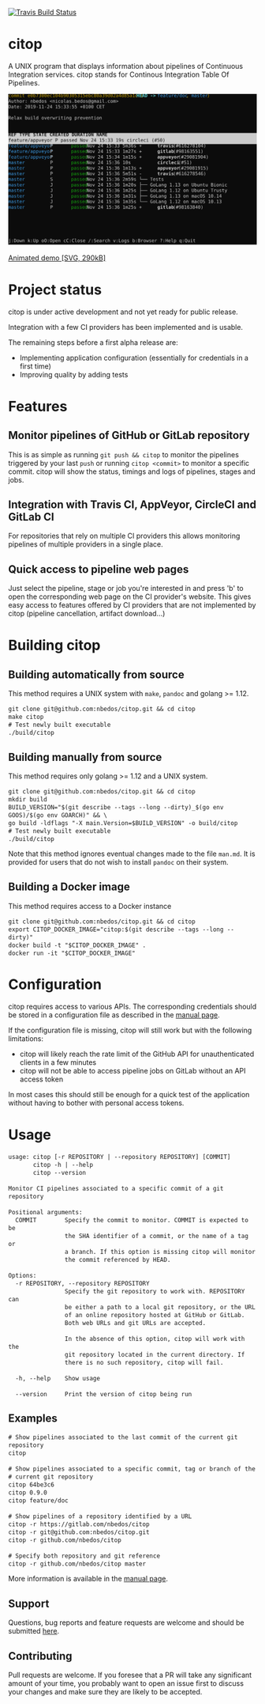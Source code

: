 [![Travis Build Status](https://travis-ci.org/nbedos/citop.svg?branch=master)](https://travis-ci.org/nbedos/citop/builds)

# citop
A UNIX program that displays information about pipelines of Continuous
Integration services. citop stands for Continous Integration Table Of Pipelines.

![User Interface](citop.svg)

[Animated demo \[SVG, 290kB\]](https://nbedos.github.io/citop/demo.svg)

# Project status
citop is under active development and not yet ready for public release.

Integration with a few CI providers has been implemented and is usable.

The remaining steps before a first alpha release are:
* Implementing application configuration (essentially for credentials in a first time)
* Improving quality by adding tests

# Features
## Monitor pipelines of GitHub or GitLab repository 
This is as simple as running `git push && citop` to monitor the pipelines triggered by your last
`push` or running `citop <commit>` to monitor a specific commit. citop will show the status, timings
and logs of pipelines, stages and jobs.

## Integration with Travis CI, AppVeyor, CircleCI and GitLab CI
For repositories that rely on multiple CI providers this allows monitoring pipelines of multiple
providers in a single place.

## Quick access to pipeline web pages
Just select the pipeline, stage or job you're interested in and press 'b' to open the corresponding
web page on the CI provider's website. This gives easy access to features offered by CI providers
that are not implemented by citop (pipeline cancellation, artifact download...)

# Building citop
## Building automatically from source
This method requires a UNIX system with `make`, `pandoc` and golang >= 1.12.
```shell
git clone git@github.com:nbedos/citop.git && cd citop
make citop
# Test newly built executable
./build/citop
```

## Building manually from source
This method requires only golang >= 1.12 and a UNIX system.
```shell
git clone git@github.com:nbedos/citop.git && cd citop
mkdir build
BUILD_VERSION="$(git describe --tags --long --dirty)_$(go env GOOS)/$(go env GOARCH)" && \
go build -ldflags "-X main.Version=$BUILD_VERSION" -o build/citop
# Test newly built executable
./build/citop
```

Note that this method ignores eventual changes made to the file `man.md`. It is provided for
users that do not wish to install `pandoc` on their system.

## Building a Docker image
This method requires access to a Docker instance
```shell
git clone git@github.com:nbedos/citop.git && cd citop
export CITOP_DOCKER_IMAGE="citop:$(git describe --tags --long --dirty)"
docker build -t "$CITOP_DOCKER_IMAGE" .
docker run -it "$CITOP_DOCKER_IMAGE"
```

# Configuration
citop requires access to various APIs. The corresponding credentials should be stored in a
configuration file as described in the [manual page](https://nbedos.github.io/citop/citop.man).

If the configuration file is missing, citop will still work but with the following limitations:
* citop will likely reach the rate limit of the GitHub API for unauthenticated clients in a few minutes
* citop will not be able to access pipeline jobs on GitLab without an API access token
    
In most cases this should still be enough for a quick test of the application without having to
bother with personal access tokens.

# Usage
```
usage: citop [-r REPOSITORY | --repository REPOSITORY] [COMMIT]
       citop -h | --help
       citop --version

Monitor CI pipelines associated to a specific commit of a git repository

Positional arguments:
  COMMIT        Specify the commit to monitor. COMMIT is expected to be
                the SHA identifier of a commit, or the name of a tag or
                a branch. If this option is missing citop will monitor
                the commit referenced by HEAD.

Options:
  -r REPOSITORY, --repository REPOSITORY
                Specify the git repository to work with. REPOSITORY can
                be either a path to a local git repository, or the URL
                of an online repository hosted at GitHub or GitLab.
                Both web URLs and git URLs are accepted.

                In the absence of this option, citop will work with the
                git repository located in the current directory. If
                there is no such repository, citop will fail.

  -h, --help    Show usage

  --version     Print the version of citop being run
```

## Examples
```shell
# Show pipelines associated to the last commit of the current git repository 
citop

# Show pipelines associated to a specific commit, tag or branch of the
# current git repository 
citop 64be3c6
citop 0.9.0
citop feature/doc

# Show pipelines of a repository identified by a URL
citop -r https://gitlab.com/nbedos/citop
citop -r git@github.com:nbedos/citop.git
citop -r github.com/nbedos/citop

# Specify both repository and git reference
citop -r github.com/nbedos/citop master
```

More information is available in the [manual page](https://nbedos.github.io/citop/citop.man).


## Support
Questions, bug reports and feature requests are welcome and should be submitted
[here](https://github.com/nbedos/citop/issues).

## Contributing
Pull requests are welcome. If you foresee that a PR will take any significant amount of your time,
you probably want to open an issue first to discuss your changes and make sure they are
likely to be accepted.

